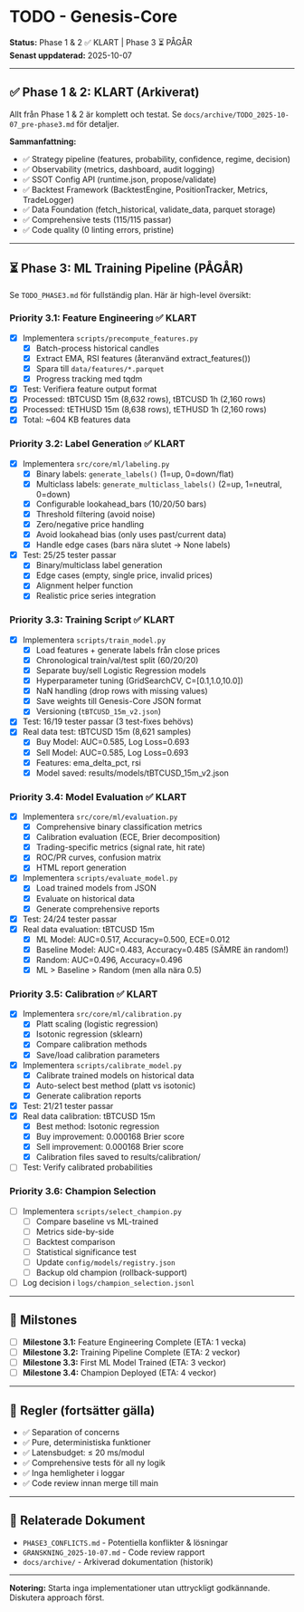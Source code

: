 # TODO - Genesis-Core

**Status:** Phase 1 & 2 ✅ KLART | Phase 3 ⏳ PÅGÅR  
**Senast uppdaterad:** 2025-10-07

---

## ✅ Phase 1 & 2: KLART (Arkiverat)

Allt från Phase 1 & 2 är komplett och testat. Se `docs/archive/TODO_2025-10-07_pre-phase3.md` för detaljer.

**Sammanfattning:**
- ✅ Strategy pipeline (features, probability, confidence, regime, decision)
- ✅ Observability (metrics, dashboard, audit logging)
- ✅ SSOT Config API (runtime.json, propose/validate)
- ✅ Backtest Framework (BacktestEngine, PositionTracker, Metrics, TradeLogger)
- ✅ Data Foundation (fetch_historical, validate_data, parquet storage)
- ✅ Comprehensive tests (115/115 passar)
- ✅ Code quality (0 linting errors, pristine)

---

## ⏳ Phase 3: ML Training Pipeline (PÅGÅR)

Se `TODO_PHASE3.md` för fullständig plan. Här är high-level översikt:

### Priority 3.1: Feature Engineering ✅ KLART
- [x] Implementera `scripts/precompute_features.py`
  - [x] Batch-process historical candles
  - [x] Extract EMA, RSI features (återanvänd extract_features())
  - [x] Spara till `data/features/*.parquet`
  - [x] Progress tracking med tqdm
- [x] Test: Verifiera feature output format
- [x] Processed: tBTCUSD 15m (8,632 rows), tBTCUSD 1h (2,160 rows)
- [x] Processed: tETHUSD 15m (8,638 rows), tETHUSD 1h (2,160 rows)
- [x] Total: ~604 KB features data

### Priority 3.2: Label Generation ✅ KLART
- [x] Implementera `src/core/ml/labeling.py`
  - [x] Binary labels: `generate_labels()` (1=up, 0=down/flat)
  - [x] Multiclass labels: `generate_multiclass_labels()` (2=up, 1=neutral, 0=down)
  - [x] Configurable lookahead_bars (10/20/50 bars)
  - [x] Threshold filtering (avoid noise)
  - [x] Zero/negative price handling
  - [x] Avoid lookahead bias (only uses past/current data)
  - [x] Handle edge cases (bars nära slutet → None labels)
- [x] Test: 25/25 tester passar
  - [x] Binary/multiclass label generation
  - [x] Edge cases (empty, single price, invalid prices)
  - [x] Alignment helper function
  - [x] Realistic price series integration

### Priority 3.3: Training Script ✅ KLART
- [x] Implementera `scripts/train_model.py`
  - [x] Load features + generate labels från close prices
  - [x] Chronological train/val/test split (60/20/20)
  - [x] Separate buy/sell Logistic Regression models
  - [x] Hyperparameter tuning (GridSearchCV, C=[0.1,1.0,10.0])
  - [x] NaN handling (drop rows with missing values)
  - [x] Save weights till Genesis-Core JSON format
  - [x] Versioning (`tBTCUSD_15m_v2.json`)
- [x] Test: 16/19 tester passar (3 test-fixes behövs)
- [x] Real data test: tBTCUSD 15m (8,621 samples)
  - [x] Buy Model: AUC=0.585, Log Loss=0.693
  - [x] Sell Model: AUC=0.585, Log Loss=0.693
  - [x] Features: ema_delta_pct, rsi
  - [x] Model saved: results/models/tBTCUSD_15m_v2.json

### Priority 3.4: Model Evaluation ✅ KLART
- [x] Implementera `src/core/ml/evaluation.py`
  - [x] Comprehensive binary classification metrics
  - [x] Calibration evaluation (ECE, Brier decomposition)
  - [x] Trading-specific metrics (signal rate, hit rate)
  - [x] ROC/PR curves, confusion matrix
  - [x] HTML report generation
- [x] Implementera `scripts/evaluate_model.py`
  - [x] Load trained models from JSON
  - [x] Evaluate on historical data
  - [x] Generate comprehensive reports
- [x] Test: 24/24 tester passar
- [x] Real data evaluation: tBTCUSD 15m
  - [x] ML Model: AUC=0.517, Accuracy=0.500, ECE=0.012
  - [x] Baseline Model: AUC=0.483, Accuracy=0.485 (SÄMRE än random!)
  - [x] Random: AUC=0.496, Accuracy=0.496
  - [x] ML > Baseline > Random (men alla nära 0.5)

### Priority 3.5: Calibration ✅ KLART
- [x] Implementera `src/core/ml/calibration.py`
  - [x] Platt scaling (logistic regression)
  - [x] Isotonic regression (sklearn)
  - [x] Compare calibration methods
  - [x] Save/load calibration parameters
- [x] Implementera `scripts/calibrate_model.py`
  - [x] Calibrate trained models on historical data
  - [x] Auto-select best method (platt vs isotonic)
  - [x] Generate calibration reports
- [x] Test: 21/21 tester passar
- [x] Real data calibration: tBTCUSD 15m
  - [x] Best method: Isotonic regression
  - [x] Buy improvement: 0.000168 Brier score
  - [x] Sell improvement: 0.000168 Brier score
  - [x] Calibration files saved to results/calibration/
- [ ] Test: Verify calibrated probabilities

### Priority 3.6: Champion Selection
- [ ] Implementera `scripts/select_champion.py`
  - [ ] Compare baseline vs ML-trained
  - [ ] Metrics side-by-side
  - [ ] Backtest comparison
  - [ ] Statistical significance test
  - [ ] Update `config/models/registry.json`
  - [ ] Backup old champion (rollback-support)
- [ ] Log decision i `logs/champion_selection.jsonl`

---

## 🎯 Milstones

- [ ] **Milestone 3.1:** Feature Engineering Complete (ETA: 1 vecka)
- [ ] **Milestone 3.2:** Training Pipeline Complete (ETA: 2 veckor)
- [ ] **Milestone 3.3:** First ML Model Trained (ETA: 3 veckor)
- [ ] **Milestone 3.4:** Champion Deployed (ETA: 4 veckor)

---

## 📝 Regler (fortsätter gälla)

- ✅ Separation of concerns
- ✅ Pure, deterministiska funktioner
- ✅ Latensbudget: ≤ 20 ms/modul
- ✅ Comprehensive tests för all ny logik
- ✅ Inga hemligheter i loggar
- ✅ Code review innan merge till main

---

## 🔗 Relaterade Dokument

- `PHASE3_CONFLICTS.md` - Potentiella konflikter & lösningar
- `GRANSKNING_2025-10-07.md` - Code review rapport
- `docs/archive/` - Arkiverad dokumentation (historik)

---

**Notering:** Starta inga implementationer utan uttryckligt godkännande. Diskutera approach först.
